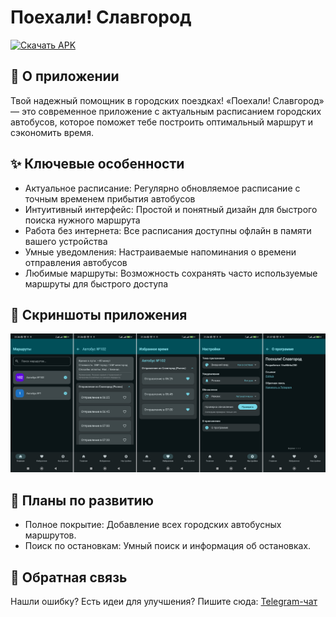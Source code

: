 # Поехали! Славгород
[![Скачать APK](https://img.shields.io/badge/Скачать-APK-success?style=for-the-badge&logo=android)](https://github.com/VseMirka200/Lets_go_Slavgorod/releases)

## 🚌 О приложении ##
Твой надежный помощник в городских поездках! «Поехали! Славгород» — это современное приложение с актуальным расписанием городских автобусов, которое поможет тебе построить оптимальный маршрут и сэкономить время.

## ✨ Ключевые особенности ##
- Актуальное расписание: Регулярно обновляемое расписание с точным временем прибытия автобусов
- Интуитивный интерфейс: Простой и понятный дизайн для быстрого поиска нужного маршрута
- Работа без интернета: Все расписания доступны офлайн в памяти вашего устройства
- Умные уведомления: Настраиваемые напоминания о времени отправления автобусов
- Любимые маршруты: Возможность сохранять часто используемые маршруты для быстрого доступа

## 📱 Скриншоты приложения ##
<img width="1000" alt="image" src="https://github.com/VseMirka200/Lets_go_Slavgorod/blob/main/materials/screenshot/screenshot.jpg"/>

## 🚀 Планы по развитию ##
- Полное покрытие: Добавление всех городских автобусных маршрутов.
- Поиск по остановкам: Умный поиск и информация об остановках.

## 🤝 Обратная связь ##
Нашли ошибку? Есть идеи для улучшения? Пишите сюда: [Telegram-чат](https://t.me/lets_go_slavgorod_bot)
